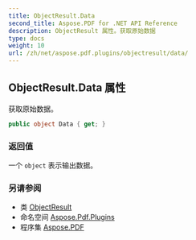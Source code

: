 ```yaml
---
title: ObjectResult.Data
second_title: Aspose.PDF for .NET API Reference
description: ObjectResult 属性。获取原始数据
type: docs
weight: 10
url: /zh/net/aspose.pdf.plugins/objectresult/data/
---
```

## ObjectResult.Data 属性

获取原始数据。

```csharp
public object Data { get; }
```

### 返回值

一个 `object` 表示输出数据。

### 另请参阅

* 类 [ObjectResult](../)
* 命名空间 [Aspose.Pdf.Plugins](../../../aspose.pdf.plugins/)
* 程序集 [Aspose.PDF](../../../)